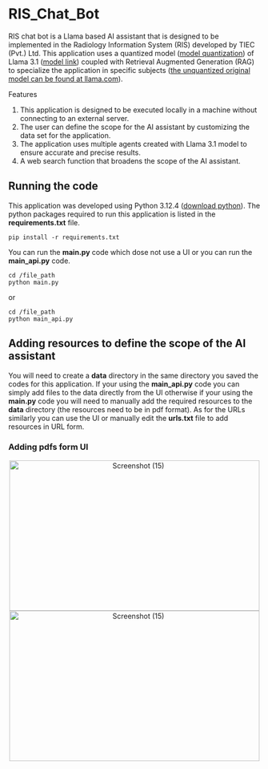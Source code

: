 # RIS_Chat_Bot

RIS chat bot is a Llama based AI assistant that is designed to be implemented in the Radiology Information System (RIS) developed by TIEC (Pvt.) Ltd. This application uses a quantized model ([model quantization](https://www.llama.com/docs/how-to-guides/quantization/)) of Llama 3.1 ([model link](https://drive.google.com/drive/folders/1FZT8Zokf3XQIRNZF5xHGeorMY13rwMla)) coupled with Retrieval Augmented Generation (RAG) to specialize the application in specific subjects ([the unquantized original model can be found at llama.com](https://www.llama.com/)). 

Features

  1. This application is designed to be executed locally in a machine without connecting to an external server.
  2. The user can define the scope for the AI assistant by customizing the data set for the application.
  3. The application uses multiple agents created with Llama 3.1 model to ensure accurate and precise results.
  4. A web search function that broadens the scope of the AI assistant.

## Running the code

This application was developed using Python 3.12.4 ([download python](https://www.python.org/downloads/)). The python packages required to run this application is listed in the **requirements.txt** file.

```
pip install -r requirements.txt
```

You can run the **main.py** code which dose not use a UI or you can run the **main_api.py** code.

```
cd /file_path
python main.py
```
or
```
cd /file_path
python main_api.py
```

## Adding resources to define the scope of the AI assistant 

You will need to create a **data** directory in the same directory you saved the codes for this application. If your using the **main_api.py** code you can simply add files to the data directly from the UI otherwise if your using the **main.py** code you will need to manually add the required resources to the **data** directory (the resources need to be in pdf format). As for the URLs similarly you can use the UI or manually edit the **urls.txt** file to add resources in URL form.

### Adding pdfs form UI

<div align="center">
  <img src="https://github.com/user-attachments/assets/4ddc62db-7d7e-4389-a406-7abb11cdfdc6" alt="Screenshot (15)" width="500" height="300">
  <img src="https://github.com/user-attachments/assets/b6753712-2690-4d5e-9c01-a70d256dae32" alt="Screenshot (15)" width="500" height="300">
</div>





